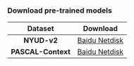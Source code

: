 ### Download pre-trained models
| Dataset | Download |
|:-:|:-:|
| **NYUD-v2** | [Baidu Netdisk](https://pan.baidu.com/s/1eaIR2nH-l1hRQMkjtwwCCw?pwd=aiml) |
| **PASCAL-Context** |[Baidu Netdisk](https://pan.baidu.com/s/17PGif61XgtSCfciXQpzf7Q?pwd=1k6z) |

